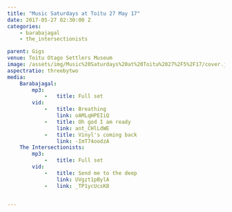 ```yaml
---
title: "Music Saturdays at Toitu 27 May 17"
date: 2017-05-27 02:30:00 Z
categories:
    - barabajagal
    - the_intersectionists

parent: Gigs
venue: Toitu Otago Settlers Museum
image: /assets/img/Music%20Saturdays%20at%20Toitu%2027%2F5%2F17/cover.jpg
aspectratio: threebytwo
media:
    Barabajagal:
        mp3:
            -   title: Full set
        vid:
            -   title: Breathing
                link: oAMLqHPEIiQ
            -   title: Oh god I am ready
                link: ant_CHlLdWE
            -   title: Vinyl's coming back
                link: -ImT74oodzA
    The Intersectionists:
        mp3:
            -   title: Full set
        vid:
            -   title: Send me to the deep
                link: UVgzt1pBylA
            -   link: _TP1ycUcsK8
        

---
```


